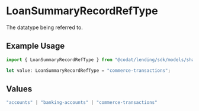 # LoanSummaryRecordRefType

The datatype being referred to.

## Example Usage

```typescript
import { LoanSummaryRecordRefType } from "@codat/lending/sdk/models/shared";

let value: LoanSummaryRecordRefType = "commerce-transactions";
```

## Values

```typescript
"accounts" | "banking-accounts" | "commerce-transactions"
```